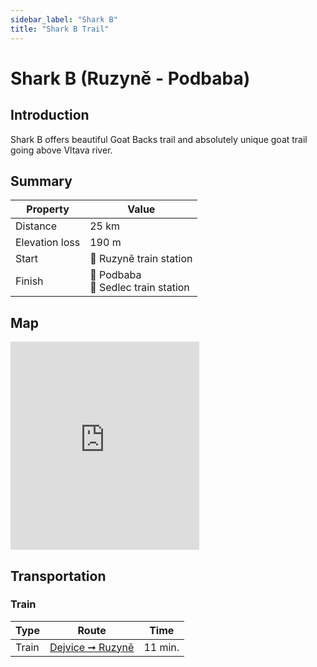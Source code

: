 ```yaml
---
sidebar_label: "Shark B"
title: "Shark B Trail"
---
```


# Shark B (Ruzyně - Podbaba)

## Introduction

Shark B offers beautiful Goat Backs trail and absolutely unique goat trail going above Vltava river.

## Summary

| Property | Value |
| --- | --- |
| Distance | 25 km |
| Elevation loss | 190 m |
| Start | 📍 Ruzyně train station |
| Finish | 📍 Podbaba <br /> 📍 Sedlec train station |

## Map

<iframe src="https://en.frame.mapy.cz/s/lazezaroca" width="60%" height="333" frameborder="0"></iframe>

## Transportation

### Train

| Type | Route | Time |
| --- | --- | --- |
| Train | [Dejvice ➞ Ruzyně](https://idos.idnes.cz/vlakyautobusymhdvse/spojeni/vysledky/?f=Praha-Dejvice&fc=100003&t=Praha-Ruzyn%C4%9B&tc=100003&direct=true&af=true&trt=150,151,152,153&fcs=3 "See timetable") | 11 min. |
